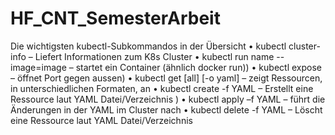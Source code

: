 # HF_CNT_SemesterArbeit

Die wichtigsten kubectl-Subkommandos in der Übersicht
• kubectl cluster-info – Liefert Informationen zum K8s Cluster
• kubectl run name --image=image – startet ein Container (ähnlich docker run))
• kubectl expose – öffnet Port gegen aussen)
• kubectl get [all] [-o yaml] – zeigt Ressourcen, in unterschiedlichen Formaten, an
• kubectl create -f YAML – Erstellt eine Ressource laut YAML Datei/Verzeichnis )
• kubectl apply –f YAML – führt die Änderungen in der YAML im Cluster nach
• kubectl delete -f YAML – Löscht eine Ressource laut YAML Datei/Verzeichnis

